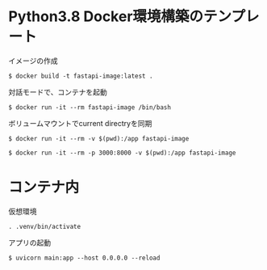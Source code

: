 # Python3.8 Docker環境構築のテンプレート

イメージの作成
```shell
$ docker build -t fastapi-image:latest .
```

対話モードで、コンテナを起動
```shell
$ docker run -it --rm fastapi-image /bin/bash
```

ボリュームマウントでcurrent directryを同期
```shell
$ docker run -it --rm -v $(pwd):/app fastapi-image
```

```shell
$ docker run -it --rm -p 3000:8000 -v $(pwd):/app fastapi-image
```

# コンテナ内
仮想環境
```
. .venv/bin/activate
```

アプリの起動
```shell
$ uvicorn main:app --host 0.0.0.0 --reload
```